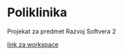 # Poliklinika

Projekat za predmet Razvoj Softvera 2

[link za workspace](https://app.clickup.com/4716152/v/b/7-4716152-2)
